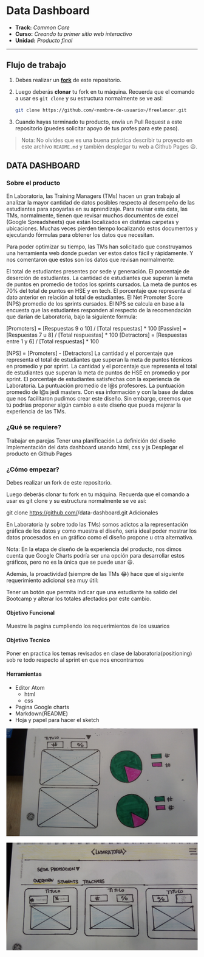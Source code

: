 # Data Dashboard

* **Track:** _Common Core_
* **Curso:** _Creando tu primer sitio web interactivo_
* **Unidad:** _Producto final_

***

## Flujo de trabajo

1. Debes realizar un [**fork**](https://gist.github.com/ivandevp/1de47ae69a5e139a6622d78c882e1f74)
   de este repositorio.

2. Luego deberás **clonar** tu fork en tu máquina. Recuerda que el comando a usar
   es `git clone` y su estructura normalmente se ve así:

   ```bash
   git clone https://github.com/<nombre-de-usuario>/freelancer.git
   ```

3. Cuando hayas terminado tu producto, envía un Pull Request a este repositorio
   (puedes solicitar apoyo de tus profes para este paso).

> Nota: No olvides que es una buena práctica describir tu proyecto en este
> archivo `README.md` y también desplegar tu web a Github Pages :smiley:.

## DATA DASHBOARD
### Sobre el producto

En Laboratoria, las Training Managers (TMs) hacen un gran trabajo al analizar la mayor cantidad de datos posibles respecto al desempeño de las estudiantes para apoyarlas en su aprendizaje. Para revisar esta data, las TMs, normalmente, tienen que revisar muchos documentos de excel (Google Spreadsheets) que están localizados en distintas carpetas y ubicaciones. Muchas veces pierden tiempo localizando estos documentos y ejecutando fórmulas para obtener los datos que necesitan.

Para poder optimizar su tiempo, las TMs han solicitado que construyamos una herramienta web donde puedan ver estos datos fácil y rápidamente. Y nos comentaron que estos son los datos que revisan normalmente:

El total de estudiantes presentes por sede y generación.
El porcentaje de deserción de estudiantes.
La cantidad de estudiantes que superan la meta de puntos en promedio de todos los sprints cursados. La meta de puntos es 70% del total de puntos en HSE y en tech.
El porcentaje que representa el dato anterior en relación al total de estudiantes.
El Net Promoter Score (NPS) promedio de los sprints cursados. El NPS se calcula en base a la encuesta que las estudiantes responden al respecto de la recomendación que darían de Laboratoria, bajo la siguiente fórmula:

[Promoters] = [Respuestas 9 o 10] / [Total respuestas] * 100
[Passive] = [Respuestas 7 u 8] / [Total respuestas] * 100
[Detractors] = [Respuestas entre 1 y 6] / [Total respuestas] * 100

[NPS] = [Promoters] - [Detractors]
La cantidad y el porcentaje que representa el total de estudiantes que superan la meta de puntos técnicos en promedio y por sprint.
La cantidad y el porcentaje que representa el total de estudiantes que superan la meta de puntos de HSE en promedio y por sprint.
El porcentaje de estudiantes satisfechas con la experiencia de Laboratoria.
La puntuación promedio de l@s profesores.
La puntuación promedio de l@s jedi masters.
Con esa información y con la base de datos que nos facilitaron pudimos crear este diseño. Sin embargo, creemos que tú podrías proponer algún cambio a este diseño que pueda mejorar la experiencia de las TMs.

### ¿Qué se requiere?

Trabajar en parejas
Tener una planificación
La definición del diseño
Implementación del data dashboard usando html, css y js
Desplegar el producto en Github Pages

### ¿Cómo empezar?

Debes realizar un fork de este repositorio.

Luego deberás clonar tu fork en tu máquina. Recuerda que el comando a usar es git clone y su estructura normalmente se ve así:

git clone https://github.com/<nombre-de-usuario>/data-dashboard.git
Adicionales

En Laboratoria (y sobre todo las TMs) somos adictos a la representación gráfica de los datos y como muestra el diseño, sería ideal poder mostrar los datos procesados en un gráfico como el diseño propone u otra alternativa.

Nota: En la etapa de diseño de la experiencia del producto, nos dimos cuenta que Google Charts podría ser una opción para desarrollar estos gráficos, pero no es la única que se puede usar :smiley:.

Además, la proactividad (siempre de las TMs :joy:) hace que el siguiente requerimiento adicional sea muy útil:

Tener un botón que permita indicar que una estudiante ha salido del Bootcamp y alterar los totales afectados por este cambio.

#### Objetivo Funcional
Muestre la pagina cumpliendo los requerimientos de los usuarios

#### Objetivo Tecnico
Poner en practica los temas revisados en clase de laboratoria(positioning) sob re todo respecto al sprint en que nos encontramos

#### Herramientas

+ Editor Atom
    + html
    + css
+ Pagina Google charts
+ Markdown(README)
+ Hoja y papel para hacer el sketch

![Texto alternativo](assets/images/sketch1.jpg)

![Texto alternativo](assets/images/sketch2.jpg)
